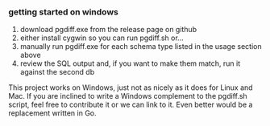 ### getting started on windows

1. download pgdiff.exe from the release page on github
1. either install cygwin so you can run pgdiff.sh or...
1. manually run pgdiff.exe for each schema type listed in the usage section above
1. review the SQL output and, if you want to make them match, run it against the second db

This project works on Windows, just not as nicely as it does for Linux and Mac.  If you are inclined to write a Windows complement to the pgdiff.sh script, feel free to contribute it or we can link to it.  Even better would be a replacement written in Go.

